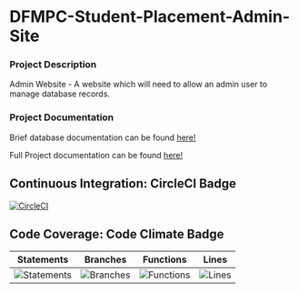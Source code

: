 # DFMPC-Student-Placement-Admin-Site

### Project Description

Admin Website - A website which will need to allow an admin user to manage database records.

### Project Documentation

Brief database documentation can be found [here!](https://github.com/Software-Design-2022/DFMPC-Admin-Access/wiki)

Full Project documentation can be found [here!](https://github.com/Software-Design-2022/DFMPC-Student-Placement-System/wiki)

## Continuous Integration: CircleCI Badge

[![CircleCI](https://circleci.com/gh/Software-Design-2022/DFMPC-Admin-Access/tree/master.svg?style=svg)](https://circleci.com/gh/Software-Design-2022/DFMPC-Admin-Access/tree/master)

## Code Coverage: Code Climate Badge

| Statements                                                                                         | Branches                                                                                       | Functions                                                                                        | Lines                                                                                    |
| -------------------------------------------------------------------------------------------------- | ---------------------------------------------------------------------------------------------- | ------------------------------------------------------------------------------------------------ | ---------------------------------------------------------------------------------------- |
| ![Statements](https://img.shields.io/badge/statements-100%25-brightgreen.svg?style=flat&logo=jest) | ![Branches](https://img.shields.io/badge/branches-100%25-brightgreen.svg?style=flat&logo=jest) | ![Functions](https://img.shields.io/badge/functions-100%25-brightgreen.svg?style=flat&logo=jest) | ![Lines](https://img.shields.io/badge/lines-100%25-brightgreen.svg?style=flat&logo=jest) |
